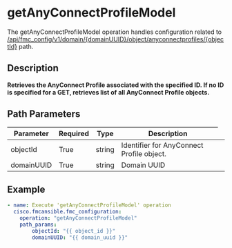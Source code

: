 # getAnyConnectProfileModel

The getAnyConnectProfileModel operation handles configuration related to [/api/fmc_config/v1/domain/{domainUUID}/object/anyconnectprofiles/{objectId}](/paths//api/fmc_config/v1/domain/{domain_uuid}/object/anyconnectprofiles/{object_id}.md) path.&nbsp;
## Description
**Retrieves the AnyConnect Profile associated with the specified ID. If no ID is specified for a GET, retrieves list of all AnyConnect Profile objects.**

## Path Parameters
| Parameter | Required | Type | Description |
| --------- | -------- | ---- | ----------- |
| objectId | True | string <td colspan=3> Identifier for AnyConnect Profile object. |
| domainUUID | True | string <td colspan=3> Domain UUID |

## Example
```yaml
- name: Execute 'getAnyConnectProfileModel' operation
  cisco.fmcansible.fmc_configuration:
    operation: "getAnyConnectProfileModel"
    path_params:
        objectId: "{{ object_id }}"
        domainUUID: "{{ domain_uuid }}"

```